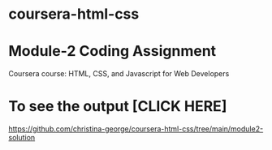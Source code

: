 # coursera-html-css

# Module-2 Coding Assignment

Coursera course: HTML, CSS, and Javascript for Web Developers

# To see the output [CLICK HERE]

https://github.com/christina-george/coursera-html-css/tree/main/module2-solution
